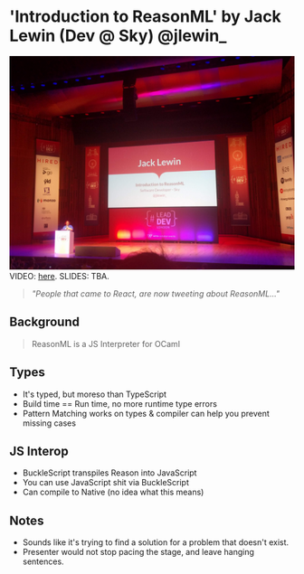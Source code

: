 # 'Introduction to ReasonML' by Jack Lewin (Dev @ Sky) @jlewin_

![Jack Lewin Introduction](img/08_JackLewin.jpg "Jack Lewin introduction")
VIDEO: [here](https://www.youtube.com/watch?v=oKyoXl8jnCI&list=PLBzScQzZ83I_VX8zgmLqIfma_kJs3RRmu&index=12&t=0s). SLIDES: TBA.

> _"People that came to React, are now tweeting about ReasonML..."_

## Background

> ReasonML is a JS Interpreter for OCaml

## Types

- It's typed, but moreso than TypeScript
- Build time == Run time, no more runtime type errors
- Pattern Matching works on types & compiler can help you prevent missing cases

## JS Interop

- BuckleScript transpiles Reason into JavaScript
- You can use JavaScript shit via BuckleScript
- Can compile to Native (no idea what this means)

## Notes

- Sounds like it's trying to find a solution for a problem that doesn't exist.
- Presenter would not stop pacing the stage, and leave hanging sentences.
